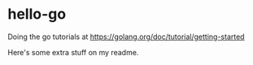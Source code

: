 # hello-go
Doing the go tutorials at https://golang.org/doc/tutorial/getting-started

Here's some extra stuff on my readme.
